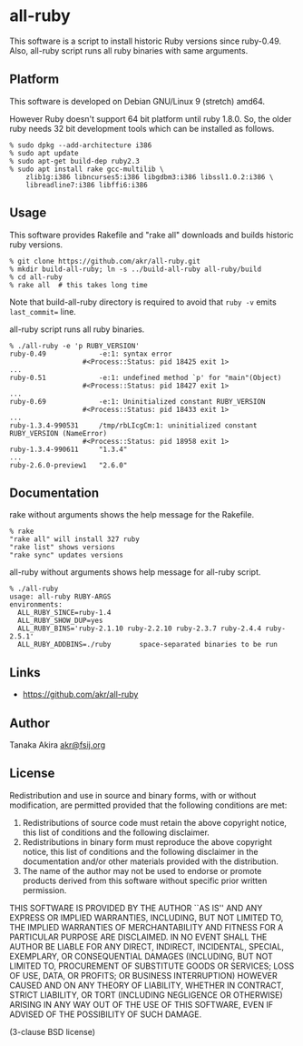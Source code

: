 # all-ruby

This software is a script to install historic Ruby versions since ruby-0.49.
Also, all-ruby script runs all ruby binaries with same arguments.

## Platform

This software is developed on Debian GNU/Linux 9 (stretch) amd64.

However Ruby doesn't support 64 bit platform until ruby 1.8.0.
So, the older ruby needs 32 bit development tools which can be
installed as follows.

    % sudo dpkg --add-architecture i386
    % sudo apt update
    % sudo apt-get build-dep ruby2.3
    % sudo apt install rake gcc-multilib \
        zlib1g:i386 libncurses5:i386 libgdbm3:i386 libssl1.0.2:i386 \
        libreadline7:i386 libffi6:i386

## Usage

This software provides Rakefile and "rake all" downloads and builds
historic ruby versions.

    % git clone https://github.com/akr/all-ruby.git
    % mkdir build-all-ruby; ln -s ../build-all-ruby all-ruby/build
    % cd all-ruby
    % rake all  # this takes long time

Note that build-all-ruby directory is required to avoid that
`ruby -v` emits `last_commit=` line.

all-ruby script runs all ruby binaries.

    % ./all-ruby -e 'p RUBY_VERSION'
    ruby-0.49             -e:1: syntax error
                      #<Process::Status: pid 18425 exit 1>
    ...
    ruby-0.51             -e:1: undefined method `p' for "main"(Object)
                      #<Process::Status: pid 18427 exit 1>
    ...
    ruby-0.69             -e:1: Uninitialized constant RUBY_VERSION
                      #<Process::Status: pid 18433 exit 1>
    ...
    ruby-1.3.4-990531     /tmp/rbLIcgCm:1: uninitialized constant RUBY_VERSION (NameError)
                      #<Process::Status: pid 18958 exit 1>
    ruby-1.3.4-990611     "1.3.4"
    ...
    ruby-2.6.0-preview1   "2.6.0"

## Documentation

rake without arguments shows the help message for the Rakefile.

    % rake
    "rake all" will install 327 ruby
    "rake list" shows versions
    "rake sync" updates versions

all-ruby without arguments shows help message for all-ruby script.

    % ./all-ruby
    usage: all-ruby RUBY-ARGS
    environments:
      ALL_RUBY_SINCE=ruby-1.4
      ALL_RUBY_SHOW_DUP=yes
      ALL_RUBY_BINS='ruby-2.1.10 ruby-2.2.10 ruby-2.3.7 ruby-2.4.4 ruby-2.5.1'
      ALL_RUBY_ADDBINS=./ruby       space-separated binaries to be run

## Links

- https://github.com/akr/all-ruby

## Author

Tanaka Akira
akr@fsij.org

## License

Redistribution and use in source and binary forms, with or without
modification, are permitted provided that the following conditions
are met:

 1. Redistributions of source code must retain the above copyright
    notice, this list of conditions and the following disclaimer.
 2. Redistributions in binary form must reproduce the above
    copyright notice, this list of conditions and the following
    disclaimer in the documentation and/or other materials provided
    with the distribution.
 3. The name of the author may not be used to endorse or promote
    products derived from this software without specific prior
    written permission.

THIS SOFTWARE IS PROVIDED BY THE AUTHOR ``AS IS'' AND ANY EXPRESS
OR IMPLIED WARRANTIES, INCLUDING, BUT NOT LIMITED TO, THE IMPLIED
WARRANTIES OF MERCHANTABILITY AND FITNESS FOR A PARTICULAR PURPOSE
ARE DISCLAIMED. IN NO EVENT SHALL THE AUTHOR BE LIABLE FOR ANY
DIRECT, INDIRECT, INCIDENTAL, SPECIAL, EXEMPLARY, OR CONSEQUENTIAL
DAMAGES (INCLUDING, BUT NOT LIMITED TO, PROCUREMENT OF SUBSTITUTE
GOODS OR SERVICES; LOSS OF USE, DATA, OR PROFITS; OR BUSINESS
INTERRUPTION) HOWEVER CAUSED AND ON ANY THEORY OF LIABILITY,
WHETHER IN CONTRACT, STRICT LIABILITY, OR TORT (INCLUDING NEGLIGENCE
OR OTHERWISE) ARISING IN ANY WAY OUT OF THE USE OF THIS SOFTWARE,
EVEN IF ADVISED OF THE POSSIBILITY OF SUCH DAMAGE.

(3-clause BSD license)

